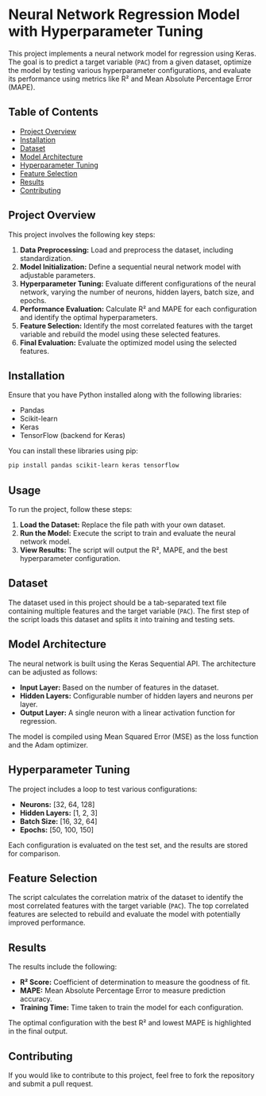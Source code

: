 # Neural Network Regression Model with Hyperparameter Tuning

This project implements a neural network model for regression using Keras. The goal is to predict a target variable (`PAC`) from a given dataset, optimize the model by testing various hyperparameter configurations, and evaluate its performance using metrics like R² and Mean Absolute Percentage Error (MAPE).

## Table of Contents

- [Project Overview](#project-overview)
- [Installation](#installation)
- [Dataset](#dataset)
- [Model Architecture](#model-architecture)
- [Hyperparameter Tuning](#hyperparameter-tuning)
- [Feature Selection](#feature-selection)
- [Results](#results)
- [Contributing](#contributing)

## Project Overview

This project involves the following key steps:

1. **Data Preprocessing:** Load and preprocess the dataset, including standardization.
2. **Model Initialization:** Define a sequential neural network model with adjustable parameters.
3. **Hyperparameter Tuning:** Evaluate different configurations of the neural network, varying the number of neurons, hidden layers, batch size, and epochs.
4. **Performance Evaluation:** Calculate R² and MAPE for each configuration and identify the optimal hyperparameters.
5. **Feature Selection:** Identify the most correlated features with the target variable and rebuild the model using these selected features.
6. **Final Evaluation:** Evaluate the optimized model using the selected features.

## Installation

Ensure that you have Python installed along with the following libraries:

- Pandas
- Scikit-learn
- Keras
- TensorFlow (backend for Keras)

You can install these libraries using pip:

```bash
pip install pandas scikit-learn keras tensorflow
```

## Usage

To run the project, follow these steps:

1. **Load the Dataset:** Replace the file path with your own dataset.
2. **Run the Model:** Execute the script to train and evaluate the neural network model.
3. **View Results:** The script will output the R², MAPE, and the best hyperparameter configuration.


## Dataset

The dataset used in this project should be a tab-separated text file containing multiple features and the target variable (`PAC`). The first step of the script loads this dataset and splits it into training and testing sets.

## Model Architecture

The neural network is built using the Keras Sequential API. The architecture can be adjusted as follows:

- **Input Layer:** Based on the number of features in the dataset.
- **Hidden Layers:** Configurable number of hidden layers and neurons per layer.
- **Output Layer:** A single neuron with a linear activation function for regression.

The model is compiled using Mean Squared Error (MSE) as the loss function and the Adam optimizer.

## Hyperparameter Tuning

The project includes a loop to test various configurations:

- **Neurons:** [32, 64, 128]
- **Hidden Layers:** [1, 2, 3]
- **Batch Size:** [16, 32, 64]
- **Epochs:** [50, 100, 150]

Each configuration is evaluated on the test set, and the results are stored for comparison.

## Feature Selection

The script calculates the correlation matrix of the dataset to identify the most correlated features with the target variable (`PAC`). The top correlated features are selected to rebuild and evaluate the model with potentially improved performance.

## Results

The results include the following:

- **R² Score:** Coefficient of determination to measure the goodness of fit.
- **MAPE:** Mean Absolute Percentage Error to measure prediction accuracy.
- **Training Time:** Time taken to train the model for each configuration.

The optimal configuration with the best R² and lowest MAPE is highlighted in the final output.

## Contributing

If you would like to contribute to this project, feel free to fork the repository and submit a pull request.
